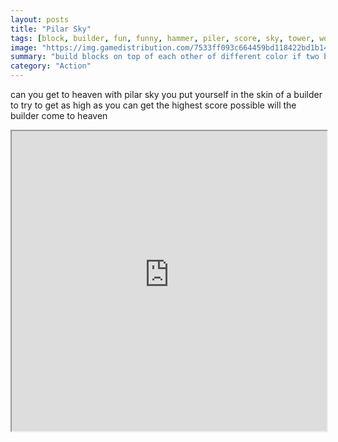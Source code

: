 ```yaml
---
layout: posts
title: "Pilar Sky"
tags: [block, builder, fun, funny, hammer, piler, score, sky, tower, worker, free, online, games, oyna, game, free, games, play, play, games]
image: "https://img.gamedistribution.com/7533ff093c664459bd118422bd1b1478.jpg"
summary: "build blocks on top of each other of different color if two blocks are the same the column will be destroyed to avoid it destroy the block of the same color as the next one use the up arrows to build and down to destroy  free online games oyna game free games play play games"
category: "Action"
---
```


can you get to heaven with pilar sky you put yourself in the skin of a builder to try to get as high as you can get the highest score possible will the builder come to heaven

<iframe width="100%" height="480px;" src="https://html5.gamedistribution.com/7533ff093c664459bd118422bd1b1478/"></iframe>